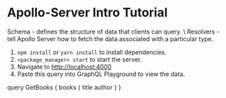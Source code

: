 # Apollo-Server Intro Tutorial

Schema - defines the structure of data that clients can query. \\
Resolvers - tell Apollo Server how to fetch the data associated with a particular type.

1. `npm install` or `yarn install` to install dependencies.
2. `<package_manager> start` to start the server.
3. Navigate to <http://localhost:4000>
4. Paste this query into GraphQL Playground to view the data.

query GetBooks {
  books {
    title
    author
  }
}
